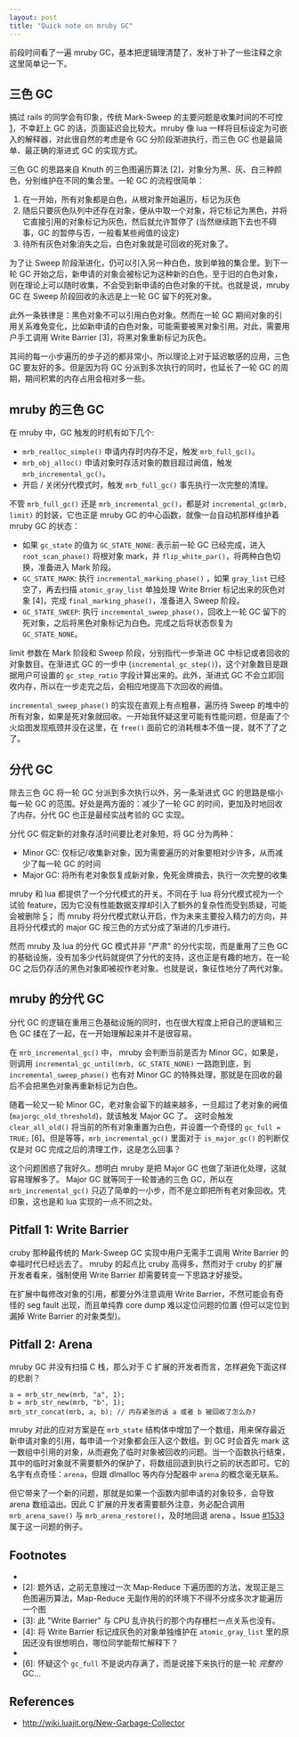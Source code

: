 ```yaml
---
layout: post
title: "Quick note on mruby GC"
---
```


前段时间看了一遍 mruby GC，基本把逻辑理清楚了，发补丁补了一些注释之余这里简单记一下。

## 三色 GC

搞过 rails 的同学会有印象，传统 Mark-Sweep 的主要问题是收集时间的不可控 [1]，不幸赶上 GC 的话，页面延迟会比较大。mruby 像 lua 一样将目标设定为可嵌入的解释器，对此很自然的考虑是令 GC 分阶段渐进执行，而三色 GC 也是最简单、最正确的渐进式 GC 的实现方式。

三色 GC 的思路来自 Knuth 的三色图遍历算法 [2]，对象分为黑、灰、白三种颜色，分别维护在不同的集合里。一轮 GC 的流程很简单：

1. 在一开始，所有对象都是白色，从根对象开始遍历，标记为灰色
2. 随后只要灰色队列中还存在对象，便从中取一个对象，将它标记为黑色，并将它直接引用的对象标记为灰色，然后就允许暂停了 (当然继续跑下去也不碍事，GC 的暂停与否，一般看某些阙值的设定)
3. 待所有灰色对象消失之后，白色对象就是可回收的死对象了。

为了让 Sweep 阶段渐进化，仍可以引入另一种白色，放到单独的集合里。到下一轮 GC 开始之后，新申请的对象会被标记为这种新的白色，至于旧的白色对象，则在理论上可以随时收集，不会受到新申请的白色对象的干扰。也就是说，mruby GC 在 Sweep 阶段回收的永远是上一轮 GC 留下的死对象。

此外一条铁律是：黑色对象不可以引用白色对象。然而在一轮 GC 期间对象的引用关系难免变化，比如新申请的白色对象，可能需要被黑对象引用。对此，需要用户手工调用 Write Barrier [3]，将黑对象重新标记为灰色。

其间的每一小步遍历的步子迈的都非常小，所以理论上对于延迟敏感的应用，三色 GC 要友好的多。但是因为将 GC 分派到多次执行的同时，也延长了一轮 GC 的周期，期间积累的内存占用会相对多一些。

## mruby 的三色 GC

在 mruby 中，GC 触发的时机有如下几个:

- `mrb_realloc_simple()` 申请内存时内存不足，触发 `mrb_full_gc()`。
- `mrb_obj_alloc()` 申请对象时存活对象的数目超过阙值，触发 `mrb_incremental_gc()`。
- 开启 / 关闭分代模式时，触发 `mrb_full_gc()` 事先执行一次完整的清理。

不管 `mrb_full_gc()` 还是 `mrb_incremental_gc()`，都是对 `incremental_gc(mrb, limit)` 的封装，它也正是 mruby GC 的中心函数，就像一台自动机那样维护着 mruby GC 的状态：

- 如果 `gc_state` 的值为 `GC_STATE_NONE`: 表示前一轮 GC 已经完成，进入 `root_scan_phase()` 将根对象 mark，并 `flip_white_par()`，将两种白色切换，准备进入 Mark 阶段。
- `GC_STATE_MARK`: 执行 `incremental_marking_phase()` ，如果 `gray_list` 已经空了，再去扫描 `atomic_gray_list` 单独处理 Write Brrier 标记出来的灰色对象 [4]，完成 `final_marking_phase()`，准备进入 Sweep 阶段。
- `GC_STATE_SWEEP`: 执行 `incremental_sweep_phase()`，回收上一轮 GC 留下的死对象，之后将黑色对象标记为白色。完成之后将状态恢复为 `GC_STATE_NONE`。

limit 参数在 Mark 阶段和 Sweep 阶段，分别指代一步渐进 GC 中标记或者回收的对象数目。在渐进式 GC 的一步中 (`incremental_gc_step()`)，这个对象数目是跟据用户可设置的 `gc_step_ratio` 字段计算出来的。此外，渐进式 GC 不会立即回收内存，所以在一步走完之后，会相应地提高下次回收的阙值。

`incremental_sweep_phase()` 的实现在直观上有点粗暴，遍历待 Sweep 的堆中的所有对象，如果是死对象就回收。一开始我怀疑这里可能有性能问题，但是画了个火焰图发现瓶颈并没在这里，在 `free()` 面前它的消耗根本不值一提，就不了了之了。

## 分代 GC

除去三色 GC 将一轮 GC 分派到多次执行以外，另一条渐进式 GC 的思路是缩小每一轮 GC 的范围。好处是两方面的：减少了一轮 GC 的时间，更加及时地回收了内存。分代 GC 也正是最经实战考验的 GC 实现。

分代 GC 假定新的对象存活时间要比老对象短，将 GC 分为两种：

- Minor GC: 仅标记/收集新对象，因为需要遍历的对象要相对少许多，从而减少了每一轮 GC 的时间
- Major GC: 将所有老对象恢复成新对象，免死金牌摘去，执行一次完整的收集

mruby 和 lua 都提供了一个分代模式的开关。不同在于 lua 将分代模式视为一个试验 feature，因为它没有性能数据支撑却引入了额外的复杂性而受到质疑，可能会被删除 [5]； 而 mruby 将分代模式默认开启，作为未来主要投入精力的方向，并且将分代模式的 major GC 按三色的方式分成了渐进的几步进行。

然而 mruby 及 lua 的分代 GC 模式并非 "严肃" 的分代实现，而是重用了三色 GC 的基础设施，没有加多少代码就提供了分代的支持，这也正是有趣的地方。在一轮 GC 之后仍存活的黑色对象即被视作老对象。也就是说，象征性地分了两代对象。

## mruby 的分代 GC

分代 GC 的逻辑在重用三色基础设施的同时，也在很大程度上把自己的逻辑和三色 GC 揉在了一起，在一开始理解起来并不是很容易。

在 `mrb_incremental_gc()` 中， mruby 会判断当前是否为 Minor GC，如果是，则调用 `incremental_gc_until(mrb, GC_STATE_NONE)` 一路跑到底，到 `incremental_sweep_phase()` 也有对 Minor GC 的特殊处理，那就是在回收的最后不会把黑色对象再重新标记为白色。

随着一轮又一轮 Minor GC，老对象会留下的越来越多，一旦超过了老对象的阙值 (`majorgc_old_threshold`)，就该触发 Major GC 了。 这时会触发 `clear_all_old()` 将当前的所有对象重置为白色，并设置一个奇怪的 `gc_full = TRUE;`  [6]。但是等等，`mrb_incremental_gc()` 里面对于 `is_major_gc()` 的判断仅仅是对 GC 完成之后的清理工作，这是怎么回事？

这个问题困惑了我好久。想明白 mruby 是把 Major GC 也做了渐进化处理，这就容易理解多了。 Major GC 就等同于一轮普通的三色 GC，所以在 `mrb_incremental_gc()` 只迈了简单的一小步，而不是立即把所有老对象回收。凭印象，这也是和 lua 实现的一点不同之处。

## Pitfall 1: Write Barrier

cruby 那种最传统的 Mark-Sweep GC 实现中用户无需手工调用 Write Barrier 的幸福时代已经远去了。 mruby 的起点比 cruby 高得多，然而对于 cruby 的扩展开发者看来，强制使用 Write Barrier 却需要转变一下思路才好接受。

在扩展中每修改对象的引用，都要分外注意调用 Write Barrier，不然可能会有奇怪的 seg fault 出现，而且单纯靠 core dump 难以定位问题的位置 (但可以定位到漏掉 Write Barrier 的对象类型)。

## Pitfall 2: Arena

mruby GC 并没有扫描 C 栈，那么对于 C 扩展的开发者而言，怎样避免下面这样的悲剧？

```
a = mrb_str_new(mrb, "a", 1);
b = mrb_str_new(mrb, "b", 1);
mrb_str_concat(mrb, a, b); // 内存紧张的话 a 或者 b 被回收了怎么办?
```

mruby 对此的应对方案是在 `mrb_state` 结构体中增加了一个数组，用来保存最近新申请对象的引用，每申请一个对象都会压入这个数组。到 GC 时会首先 mark 这一数组中引用的对象，从而避免了临时对象被回收的问题。当一个函数执行结束，其中的临时对象就不需要额外的保护了，将数组回退到执行之前的状态即可。它的名字有点奇怪：`arena`，但跟 dlmalloc 等内存分配器中 `arena` 的概念毫无联系。

但它带来了一个新的问题，那就是如果一个函数内部申请的对象较多，会导致 arena 数组溢出。因此 C 扩展的开发者需要额外注意，务必配合调用 `mrb_arena_save()` 与 `mrb_arena_restore()`，及时地回退 arena 。Issue [#1533](https://github.com/mruby/mruby/issues/1533) 属于这一问题的例子。

## Footnotes

- [1]: 或者说可控的粒度太粗
- [2]: 题外话，之前无意搜过一次 Map-Reduce 下遍历图的方法，发现正是三色图遍历算法，Map-Reduce 无副作用的的环境下不得不分成多次才能遍历一个图
- [3]: 此 "Write Barrier" 与 CPU 乱许执行的那个内存栅栏一点关系也没有。
- [4]: 将 Write Barrier 标记成灰色的对象单独维护在 `atomic_gray_list` 里的原因还没有很想明白，哪位同学能帮忙解释下？
- [5]: https://love2d.org/forums/viewtopic.php?f=3&t=10887
- [6]: 怀疑这个 `gc_full` 不是说内存满了，而是说接下来执行的是一轮 *完整的* GC...

## References

- http://wiki.luajit.org/New-Garbage-Collector
